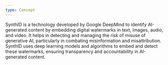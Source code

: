 ```yaml
---
type: Concept
---
```


SynthID is a technology developed by Google DeepMind to identify AI-generated content by embedding digital watermarks in text, images, audio, and video. It helps in detecting and managing the risk of misuse of generative AI, particularly in combating misinformation and misattribution. SynthID uses deep learning models and algorithms to embed and detect these watermarks, ensuring transparency and accountability in AI-generated content.